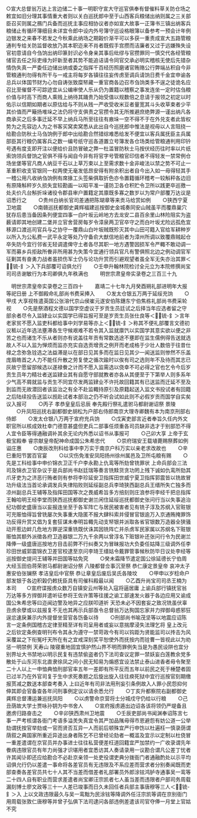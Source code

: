 <!-- { "loadSidebar": true } -->
○宣大总督翁万达上言边储二十事一明职守宣大守巡官俱奉有督催料草关防仓场之敕宜如旧分理其事情重大者则以关白巡抚郎中至于山西客兵粮储出纳则属之三关部臣召买则属之鴈门兵备而巡抚主事应相协议者亦如宣大故事一正簿书三镇出纳客兵粮储止有循环簿细目未详宜令郎中设内外号簿守巡设格眼簿以备参考一预会计年例边银发之来春不若发之今秋乘此纳场之期榖价渐平可以多获一重责成宣大五路管粮通判专给关防监督收放乃其本职迩来不肖者既假手宫攒而洁廉者又过于远嫌殊失设官初意请自今刍饷出纳印篆封识必令身亲其事后纰缪与官攒罪同一慎交代各经管粮储官去任之际吏缘为奸新至者其势不能追诘请令同官交承必明实稽核无使后先错杂情伪失真一严委任边储出纳或委之指挥千百经历照磨诸官贿赂公行弊端丛积自今非管粮通判勿得有所干与一戒主将每岁各镇往往妄传虏至调兵请饷日费千金宜申谕各总兵以体国节财为心勿自诪张致糜帑藏一重官商各边召市刍饷类多不逞之徒诡名应召比至催督不可踪迹宜从公编审使人乐从仍为置籍以稽察之事发连坐一定时估刍粮价值与时高下而商人乘贱上纳待其踊贵乃始受值以规数倍之息请于报领之初定以时佑示以信期如期者以原估给与不则从贱一严收受收米豆者量宽其斗头收草束者少平其价值而严簸扬堆垛之法仍将守支俱责之官攒令其无所推避庶绝弊源一谨出纳凡各商承买之后多事迁延不早上纳兵马所至往往有廒垛一空不得不于在外兑支者此皆权势为之先容边人为之书客买窝卖窝悉从此出自今巡抚郎中惟法是视毋以人言阻挠一给勘合防秋士马刍饷例于郎中出给勘合然错综难悉给发不便宜以客兵属抚臣主兵属部臣其行粮仍属客兵之数一编号纸守巡各道置立号簿发各仓场类给管粮通判用印钤号遇有度支即开注以便给价且防冒破之弊一杜滥冒防秋士马按伏经历往时率以片纸索饷领兵督饷之官俱不得与闻自今非有将官字号管粮官印信者不得轻发一禁常例仓场坐堡等官凡商人纳豆千石以上草万束以上至需求数十金非峻法以禁之势不可止一革重积收支官银同一权两使无毫发低昂安得有附余积出者自今出入如一毋得轻其手一稽公用凡收纳刍饷例有席掾工头签柴俱取折色亦令置籍循环稽考一较斛秤各边旧有原降斛秤岁久损失宜较勘画一以昭平准一谨防卫各仓积贮令卫所以践更卒巡徼一处夫价凡台斛折垛诸役令郡县审户置籍定其廪既多寡之数岁以为常户部覆万达议是诏悉行之
　　○贵州白纳长官司差通把陈瑚章等来贡马给赏如例
　　○狭西宁夏卫地震
　　○南赣巡抚都御史龚辉福建巡按御史金城奏同安山贼虽平而覆鼎巢穴犹存后患当备因条列便宜四事一白叶坂云岭地方去龙安二县百余里山林险阻实为盗薮请即其地创建二堡并立官舍营房每岁令漳泉两卫官卒守之而白叶坂尤险远孤危宜移源口渡巡司官兵与之协守一覆鼎山白叶坂贼既殄灭其中山田可籍入官给军耕种岁以所入为公私费一武平永定等处乃守备俞大猷信地前者为漳州所调以致覆鼎贼起仓卒失防今宜行邻省无轻调遣俾守土者各尽其职一地方遇警因损军令严輙不敢动调一军而募乡兵拒敌所餋非所用甚为失策今宜通行领兵官凡有警俱照北边之例动调官军征剿其有奋勇力战者虽损伤军士仍与论功升赏而引避观望者虽全军无失亦治其罪＜锍-釒＞入下兵部覆可诏俱允行
　　○壬申升翰林院检讨全元立为本院修撰尚宝司司丞谢敏行为本司卿俱九年秩满也
　　明世宗肃皇帝实录卷之三百三十九


　明世宗肃皇帝实录卷之三百四十
　　嘉靖二十七年九月癸酉朔礼部进明年大报等祀日册  上不御殿命礼部尚书费采捧入
　　○发太仓银五万两于延绥充饷
　　○甲戌  大享视牲遣英国公张溶代京山侯崔元遂安伯陈鏸东宁伯焦栋礼部尚书费采轮视
　　○先是祭酒程文德以国学空虚议于岁贡生员廷试之后择当年应选者留之守部余者尽令入监肄业以实国学已得旨报可至是岁贡生员张仕良等＜锍-釒＞言年老家贫不愿入监吏科都给事中刘学易等亦上＜锍-釒＞称其不便礼部覆言文德初议秪以近年选法壅滞各生守候艰难不若令其入监就廪饩以实国学其意实欲以便之非苦之也而诸生不乐从者则亦有说盖往年贡有常数选途不壅即在监生儒例得告送就选故人不以入监为惮烦而监亦充实自选贡增贡之例开而老成格于少壮人数倍于往昔仕禄之念弥急铨选之法益滞是以在部日见其多而在监日见其少一闻送监则惨然不乐盖庞眉皓首之人力不能任升散之劳复使之循次踰时以俟有司之选则年不及待而其志已灰故宁愿留部候选以遂禄餋之计而不愿入监需选以侥幸不可必得之官也乞令今后岁贡生员年力精壮者送监肄业其有自愿守部就教者亦各从其便至于下第举人则多系年少气高不屑就监与贡生不同宜尽发两监肄业不许托故回籍其有已送监而迁延不至及到监而无故潜回者该监治之有全不赴监輙持原引及原籍起送入监文书投试者有回籍之后陆续投告送监以觊赴试者本部治之仍不听会试如此则不必假岁贡而国学自实矣议入报可
　　○丙子  孝恭皇皇后忌辰  奉先殿行祭礼遣驸马都尉谢诏祭  景陵
　　○升凤阳巡抚右副都御史胡松为户部右侍郎南京大理寺卿魏有本为南京刑部右侍郎
　　○发太仓银八万两于宣府充兵饷
　　○戊寅吏部言近者奉旨久任内外文职官所以核成效杜幸门德意甚盛但吏兵二部事任烦重各司员缺非选才于别部恐不得人宜令臣等得通融调补其余无论内外悉以诏书从事报可
　　○己卯大享  上帝于玄极宝殿奉  睿宗献皇帝配神命成国公朱希忠代
　　○崇府瑞安王载埴薨赐祭葬如例谥庄惠
　　○庚辰改刑科给事中李万实于南京户科万实以亲老求改故也
　　○辛巳重阳节罢百官宴
　　○以灾伤免淮安凤阳扬州徐州属邑及卫所屯粮有赐
　　○先是工科给事中申价锦衣卫正千户李永勘上仇鸾等所劾曾铣罪状  上命兵部会三法司及锦衣卫官杂议于是兵部尚书赵廷瑞等奏言铣黩货贪功罔上残下诚如仇鸾所劾其爪牙吏为之济恶行贿者则有参将李珍延安卫指挥田世威宁夏卫指挥郭震皆以铣故冒功升级法当首论承调发兵失律陷败则延绥副总兵李琦狭西副总兵王缙所失亡独多而凉州副总兵王辅等及指挥田国等次之畏威希旨多方掊刻则庄浪参将李经千把总指挥王翰哈明王经李堂而狭西巡抚都御史谢兰闲住延绥巡抚都御史张问行当以失事追治纪功御史盛唐当以妄报连坐至于各军阵亡与居民被害者见有铣子淳及苏纲入官赃银可充赈恤得旨曾铣屡次失事重大隐匿不报大肆科索并侵冒官银逾万入京通贿掩罪饰功反得升赏又倡为复套狂谋未奉明旨輙先动支帑银并派取各省官银数万造器全狭骚动开惹边衅几危地方罪逆深重铣既伏诛其因铣阵亡并杀虏军民家属以苏纲名下赃银赈恤其额外派徵各府卫造器银二万九千余两以曾淳名下赃银补还张问行令为民谢兰降俸一级盛唐巡按地方目击前弊不行纠奏又为冒昧报功大负委任姑降三级调外任李珍田世威郭震锦衣卫差官校逮至京问李琦王缙姑令戴罪管事候秋防毕日议处李经等巡按御史提问王辅等并田国等姑免究
　　○癸未霜降节遣定国公徐延德长宁伯周大经玉田伯蒋荣驸马都尉谢诏分祭  八陵都督佥事沉至祭  恭仁康定景皇帝  哀冲太子惠安伯张镧祭  孝洁皇后中官祭  恭让章皇后废后吴氏各陵坟
　　○甲申以岁稔命户部发银于各边积榖仍敕抚臣具有司催科殿最以闻
　　○乙酉升尚宝司司丞王楠为本司　　○宣府谍报虏众数万自镇安云州等处入寇将逼居庸  上谕兵部行镇抚官翁万达等多方捍御并遣听征参将王佐许策等往援之谕工部速发火器于各边应用又谕成国公朱希忠等曰迩闻边警及地异之应朕叩道祈  天恐未必不因套妄之致况铣虽伏辜丑虏余孽或以兹报复不无也其再示兵部亟令总督翁万达狥国忘家并力捍御毋惑邪狂逞忿速戾兼示内外提督坐营官各饬备以待
　　○刑部尚书喻茂坚等以地震应诏陈言一定条例国稽古定律至精至详有司呈用者或妄以意揣摩浸失法理乞将  皇上改元之后钦定条例查明刊布令其永为遵守一禁苛政今有司以钩距为贤能监司以抟击为风采覆盆之下衔冤吁天所在有之宜戒深刻奖平恕使外而抚按内而铨曹一皆视此以为劝惩一明禁例  天寿山  陵寝重地固宜慎护然山界不明而罪例失当是为愚民设阱也宜分别界址大书禁地以明示民复有违禁偷盗者仍下法司查议定罪一禁妖妄白莲教余党多散处于山东河东北直隶徐凤之间小民无知易为煽惑宜设法禁止泰山进香者毋令聚至二十人以上一申恤典恤刑部官率五年一差即有所平反而五年以前民之死于棰楚者固已过半乃在外官司复于生中求死奏题之后旋出旋入往往瘐死狱中宜行巡按官刻期缴报贳减之数送本部查考奏入  上曰近年有司非法用刑妄引条例故入人罪小民怨抑何伸其即会官备查各年问刑事例定议以请余悉允行
　　○丁亥升都察院右副都御史龚辉总督漕运兼巡抚凤阳
　　○以虏警命京营将士分城戍守仍给以行粮
　　○己丑荫故大学士贾咏孙钥为中书舍人
　　○宣府报虏遁出边诏各该将领仍严堤备且邀虏归路奋击之
　　○辛卯狭西肃州卫地震
　　○壬辰吏部尚书闻渊奉诏陈言七事一严考核谓各衙门考语多溢羙失真宜令其严加品隲毋得市恩避怨有妨公道一公举劾谓抚按官举劾或一官而贤否互异一人而前后顿殊宜严行申饬以杜遍枉一慎录荫谓荫叙之典国家所重近异途出身者陈乞不已曾经论劾者一概滥及宜示以定制以杜侥冒一重差遣谓在京官员并办事进士往往私营便差枉道回籍宜严加禁约一广收录谓先年餋病违限官员有年力尚强才识堪用者宜悉访其人奏请录用一议勘合谓凡公差丁忧者许其闻讣即还应给勘合不必赴京亲领一处吏役谓吏典分拨衙门者通融酌处以示平均诏俱允行仍以差遣一事命将各差官员有无违限及不系应差而营求者分别奏闻既而吏部查奏各差官员共七十人其不当差而借差者礼部署员外郎涂铉鸿胪寺通事吴一鸾等二十四人自有职业而营求差遣者尚宝卿汪宗凯者七人虽当差而违限者户部司务周载漏刻博士廖文政等三十一人差已竣事而日久未回任者兵部主事唐穆等三人＜锍-釒＞入  上以文政违限最久与吴一鸾黜为民涂铉等降调外任汪宗凯等调在京别衙门用周载张敦仁唐穆等并曾子弘俱下法司逮问各部违例差遣该司官夺俸一月堂上官姑不究
